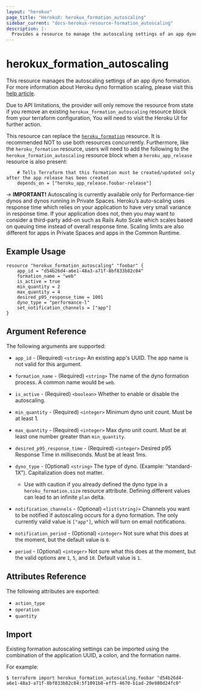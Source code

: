 ```yaml
---
layout: "herokux"
page_title: "HerokuX: herokux_formation_autoscaling"
sidebar_current: "docs-herokux-resource-formation_autoscaling"
description: |-
  Provides a resource to manage the autoscaling settings of an app dyno formation.
---
```


# herokux\_formation\_autoscaling

This resource manages the autoscaling settings of an app dyno formation.
For more information about Heroku dyno formation scaling, please visit this [help article](https://devcenter.heroku.com/articles/scaling#autoscaling).

Due to API limitations, the provider will only remove the resource from state
if you remove an existing `herokux_formation_autoscaling` resource block from your terraform configuration,
You will need to visit the Heroku UI for further action.

This resource can replace the [`heroku_formation`](https://registry.terraform.io/providers/heroku/heroku/latest/docs/resources/formation) resource.
It is recommended NOT to use both resources concurrently. Furthermore, like the `heroku_formation` resource, users will need
to add the following to the `herokux_formation_autoscaling` resource block when a `heroku_app_release` resource
is also present:

```
    # Tells Terraform that this formation must be created/updated only after the app release has been created
    depends_on = ["heroku_app_release.foobar-release"]
```

-> **IMPORTANT!**
Autoscaling is currently available only for Performance-tier dynos and dynos running in Private Spaces.
Heroku’s auto-scaling uses response time which relies on your application to have very small variance in response time.
If your application does not, then you may want to consider a third-party add-on such as Rails Auto Scale
which scales based on queuing time instead of overall response time. Scaling limits are also different for apps in Private Spaces
and apps in the Common Runtime.

## Example Usage

```hcl-terraform
resource "herokux_formation_autoscaling" "foobar" {
	app_id = "d54b26d4-a6e1-48a3-a71f-8bf833b82c04"
	formation_name = "web"
	is_active = true
	min_quantity = 2
	max_quantity = 4
	desired_p95_response_time = 1001
	dyno_type = "performance-l"
	set_notification_channels = ["app"]
}
```

## Argument Reference

The following arguments are supported:

* `app_id` - (Required) `<string>` An existing app's UUID. The app name is not valid for this argument.

* `formation_name` - (Required) `<string>` The name of the dyno formation process. A common name would be `web`.

* `is_active` - (Required) `<boolean>` Whether to enable or disable the autoscaling.

* `min_quantity` - (Required) `<integer>` Minimum dyno unit count. Must be at least 1.

* `max_quantity` - (Required) `<integer>` Max dyno unit count. Must be at least one number greater than `min_quantity`.

* `desired_p95_response_time` - (Required) `<integer>` Desired p95 Response Time in milliseconds. Must be at least 1ms.

* `dyno_type` - (Optional) `<string>` The type of dyno. (Example: “standard-1X”). Capitalization does not matter.
    - Use with caution if you already defined the dyno type in a `heroku_formation.size` resource attribute.
    Defining different values can lead to an infinite `plan` delta.

* `notification_channels` - (Optional) `<list(string)>` Channels you want to be notified if autoscaling occurs
for a dyno formation. The only currently valid value is `["app"]`, which will turn on email notifications.

* `notification_period` - (Optional) `<integer>` Not sure what this does at the moment, but the default value is `0`.

* `period` - (Optional) `<integer>` Not sure what this does at the moment, but the valid options are `1`, `5`, and `10`.
Default value is `1`.

## Attributes Reference

The following attributes are exported:

* `action_type`
* `operation`
* `quantity`

## Import

Existing formation autoscaling settings can be imported using the combination
of the application UUID, a colon, and the formation name.

For example:

```shell script
$ terraform import herokux_formation_autoscaling.foobar "d54b26d4-a6e1-48a3-a71f-8bf833b82c04:5f1091b8-eff5-4670-b1ad-20e980d24fc0"
```